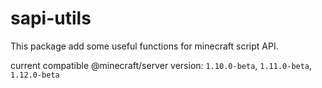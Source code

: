 # sapi-utils

This package add some useful functions for minecraft script API.

current compatible @minecraft/server version: `1.10.0-beta`, `1.11.0-beta`, `1.12.0-beta`